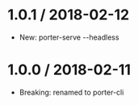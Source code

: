 1.0.1 / 2018-02-12
==================

  * New: porter-serve --headless

1.0.0 / 2018-02-11
==================

  * Breaking: renamed to porter-cli
